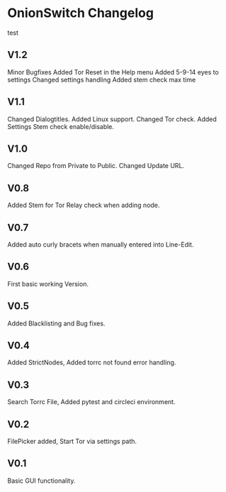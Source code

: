 # OnionSwitch Changelog

test

## V1.2

Minor Bugfixes
Added Tor Reset in the Help menu
Added 5-9-14 eyes to settings
Changed settings handling
Added stem check max time

## V1.1

Changed Dialogtitles.
Added Linux support.
Changed Tor check.
Added Settings Stem check enable/disable.

## V1.0

Changed Repo from Private to Public.
Changed Update URL.

## V0.8

Added Stem for Tor Relay check when adding node.

## V0.7

Added auto curly bracets when manually entered into Line-Edit.

## V0.6

First basic working Version.

## V0.5

Added Blacklisting and Bug fixes.

## V0.4

Added StrictNodes, Added torrc not found error handling.

## V0.3

Search Torrc File, Added pytest and circleci environment.

## V0.2

FilePicker added, Start Tor via settings path.

## V0.1

Basic GUI functionality.

